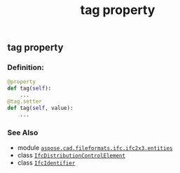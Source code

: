 ﻿---
title: tag property
second_title: Aspose.CAD for Python via .NET API References
description: 
type: docs
weight: 140
url: /python-net/aspose.cad.fileformats.ifc.ifc2x3.entities/ifcdistributioncontrolelement/tag/
is_root: false
---

## tag property

### Definition:
```python
@property
def tag(self):
    ...
@tag.setter
def tag(self, value):
    ...
```

### See Also
* module [`aspose.cad.fileformats.ifc.ifc2x3.entities`](../../)
* class [`IfcDistributionControlElement`](/cad/python-net/aspose.cad.fileformats.ifc.ifc2x3.entities/ifcdistributioncontrolelement)
* class [`IfcIdentifier`](/cad/python-net/aspose.cad.fileformats.ifc.ifc2x3.types/ifcidentifier)
